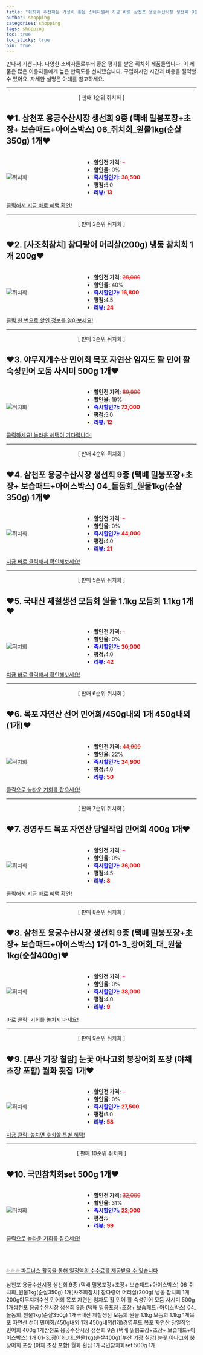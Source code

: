 ```yaml
---
title: "쥐치회 추천하는 가성비 좋은 스테디셀러 지금 바로 삼천포 용궁수산시장 생선회 9종 (택배"
author: shopping
categories: shopping
tags: shopping
toc: true
toc_sticky: true
pin: true
---
```

만나서 기쁩니다. 다양한 소비자들로부터 좋은 평가를 받은 쥐치회 제품들입니다. 이 제품은 많은 이용자들에게 높은 만족도를 선사했습니다. 구입하시면 시간과 비용을 절약할 수 있어요. 자세한 설명은 아래를 참고하세요.

---
<p class="toplist" style="margin: 0 auto; display: block; width: fit-content;">[ 판매 1순위 쥐치회 ]</p>

<h2><strong>❤️1. 삼천포 용궁수산시장 생선회 9종 (택배 밀봉포장+초장+ 보습패드+아이스박스) 06_쥐치회_원물1kg(순살350g) 1개❤️</strong></h2>

<div style="display: flex; align-items: center;">
    <div style="flex: 0.4;">
        <img src="https://thumbnail6.coupangcdn.com/thumbnails/remote/230x230ex/image/vendor_inventory/images/2016/12/12/23/0/071f336a-3ea7-4141-8c50-04f2ef577c44.jpg" alt="쥐치회" style="max-width: 100%;">
    </div>
    <div style="flex: 0.6; margin-left: 10px;">
        <ul>
            <li><strong>할인전 가격:</strong> <del style="color: red;">-</del></li>
            <li><strong>할인율:</strong> 0%</li>
            <li><span style='color:blue'><strong>즉시할인가:</strong></span> <span style='color:red'><strong>38,500</strong></span></li>
            <li><strong>평점:</strong>5.0</li>
            <li><span style='color:blue'><strong>리뷰:</strong></span> <span style='color:red'><strong>13</strong></span></li>
        </ul>
    </div>
</div>
<div class="center">
    <a href="https://selin100587.github.io?lptag=AF9450613&subid=githubio&pageKey=167245318&traceid=V0-153&itemId=478894510&vendorItemId=3074749164" class="myButton">
        클릭해서 지금 바로 혜택 확인!
    </a>
</div>


---
<p class="toplist" style="margin: 0 auto; display: block; width: fit-content;">[ 판매 2순위 쥐치회 ]</p>

<h2><strong>❤️2. [사조회참치] 참다랑어 머리살(200g) 냉동 참치회 1개 200g❤️</strong></h2>

<div style="display: flex; align-items: center;">
    <div style="flex: 0.4;">
        <img src="https://thumbnail7.coupangcdn.com/thumbnails/remote/230x230ex/image/vendor_inventory/10e4/2f0086f6b6c3180c6fe8916f7a5fe321c619092e813529f48ddd44d5ecdb.jpg" alt="쥐치회" style="max-width: 100%;">
    </div>
    <div style="flex: 0.6; margin-left: 10px;">
        <ul>
            <li><strong>할인전 가격:</strong> <del style="color: red;">28,000</del></li>
            <li><strong>할인율:</strong> 40%</li>
            <li><span style='color:blue'><strong>즉시할인가:</strong></span> <span style='color:red'><strong>16,800</strong></span></li>
            <li><strong>평점:</strong>4.5</li>
            <li><span style='color:blue'><strong>리뷰:</strong></span> <span style='color:red'><strong>24</strong></span></li>
        </ul>
    </div>
</div>
<div class="center">
    <a href="https://selin100587.github.io?lptag=AF9450613&subid=githubio&pageKey=6593709178&traceid=V0-153&itemId=14888785661&vendorItemId=82127612872" class="myButton">
        클릭 한 번으로 할인 정보를 알아보세요!
    </a>
</div>


---
<p class="toplist" style="margin: 0 auto; display: block; width: fit-content;">[ 판매 3순위 쥐치회 ]</p>

<h2><strong>❤️3. 야무지개수산 민어회 목포 자연산 임자도 활 민어 활 숙성민어 모둠 사시미 500g 1개❤️</strong></h2>

<div style="display: flex; align-items: center;">
    <div style="flex: 0.4;">
        <img src="https://thumbnail7.coupangcdn.com/thumbnails/remote/230x230ex/image/vendor_inventory/c90f/eb325646dd5e322c5e8c85fedb268966c32fe0b50515d13b86034d3d13c4.png" alt="쥐치회" style="max-width: 100%;">
    </div>
    <div style="flex: 0.6; margin-left: 10px;">
        <ul>
            <li><strong>할인전 가격:</strong> <del style="color: red;">89,900</del></li>
            <li><strong>할인율:</strong> 19%</li>
            <li><span style='color:blue'><strong>즉시할인가:</strong></span> <span style='color:red'><strong>72,000</strong></span></li>
            <li><strong>평점:</strong>5.0</li>
            <li><span style='color:blue'><strong>리뷰:</strong></span> <span style='color:red'><strong>12</strong></span></li>
        </ul>
    </div>
</div>
<div class="center">
    <a href="https://selin100587.github.io?lptag=AF9450613&subid=githubio&pageKey=8185894120&traceid=V0-153&itemId=23410267750&vendorItemId=90437362239" class="myButton">
        클릭하세요! 놀라운 혜택이 기다립니다!
    </a>
</div>


---
<p class="toplist" style="margin: 0 auto; display: block; width: fit-content;">[ 판매 4순위 쥐치회 ]</p>

<h2><strong>❤️4. 삼천포 용궁수산시장 생선회 9종 (택배 밀봉포장+초장+ 보습패드+아이스박스) 04_돌돔회_원물1kg(순살350g) 1개❤️</strong></h2>

<div style="display: flex; align-items: center;">
    <div style="flex: 0.4;">
        <img src="https://thumbnail10.coupangcdn.com/thumbnails/remote/230x230ex/image/vendor_inventory/images/2016/12/12/23/1/48b7a25d-dc50-4cc2-84c5-7fe4ccd19477.jpg" alt="쥐치회" style="max-width: 100%;">
    </div>
    <div style="flex: 0.6; margin-left: 10px;">
        <ul>
            <li><strong>할인전 가격:</strong> <del style="color: red;">-</del></li>
            <li><strong>할인율:</strong> 0%</li>
            <li><span style='color:blue'><strong>즉시할인가:</strong></span> <span style='color:red'><strong>44,000</strong></span></li>
            <li><strong>평점:</strong>4.0</li>
            <li><span style='color:blue'><strong>리뷰:</strong></span> <span style='color:red'><strong>21</strong></span></li>
        </ul>
    </div>
</div>
<div class="center">
    <a href="https://selin100587.github.io?lptag=AF9450613&subid=githubio&pageKey=106687868&traceid=V0-153&itemId=322466173&vendorItemId=3074749166" class="myButton">
        지금 바로 클릭해서 확인해보세요!
    </a>
</div>


---
<p class="toplist" style="margin: 0 auto; display: block; width: fit-content;">[ 판매 5순위 쥐치회 ]</p>

<h2><strong>❤️5. 국내산 제철생선 모듬회 원물 1.1kg 모듬회 1.1kg 1개❤️</strong></h2>

<div style="display: flex; align-items: center;">
    <div style="flex: 0.4;">
        <img src="https://thumbnail6.coupangcdn.com/thumbnails/remote/230x230ex/image/vendor_inventory/d136/99de0fadf8c60164c3069be3c2b3020ed11bffb2fd0121ffa05a52ad7303.jpeg" alt="쥐치회" style="max-width: 100%;">
    </div>
    <div style="flex: 0.6; margin-left: 10px;">
        <ul>
            <li><strong>할인전 가격:</strong> <del style="color: red;">-</del></li>
            <li><strong>할인율:</strong> 0%</li>
            <li><span style='color:blue'><strong>즉시할인가:</strong></span> <span style='color:red'><strong>30,000</strong></span></li>
            <li><strong>평점:</strong>4.0</li>
            <li><span style='color:blue'><strong>리뷰:</strong></span> <span style='color:red'><strong>42</strong></span></li>
        </ul>
    </div>
</div>
<div class="center">
    <a href="https://selin100587.github.io?lptag=AF9450613&subid=githubio&pageKey=7787631831&traceid=V0-153&itemId=21061698922&vendorItemId=88124018456" class="myButton">
        지금 바로 클릭해서 확인해보세요!
    </a>
</div>


---
<p class="toplist" style="margin: 0 auto; display: block; width: fit-content;">[ 판매 6순위 쥐치회 ]</p>

<h2><strong>❤️6. 목포 자연산 선어 민어회/450g내외 1개 450g내외(1개)❤️</strong></h2>

<div style="display: flex; align-items: center;">
    <div style="flex: 0.4;">
        <img src="https://thumbnail9.coupangcdn.com/thumbnails/remote/230x230ex/image/vendor_inventory/f50c/8a7462c759815661245ddd6d8179524fdc20aabe5c66b1b7f62accb2b3b4.jpg" alt="쥐치회" style="max-width: 100%;">
    </div>
    <div style="flex: 0.6; margin-left: 10px;">
        <ul>
            <li><strong>할인전 가격:</strong> <del style="color: red;">44,900</del></li>
            <li><strong>할인율:</strong> 22%</li>
            <li><span style='color:blue'><strong>즉시할인가:</strong></span> <span style='color:red'><strong>34,900</strong></span></li>
            <li><strong>평점:</strong>4.0</li>
            <li><span style='color:blue'><strong>리뷰:</strong></span> <span style='color:red'><strong>50</strong></span></li>
        </ul>
    </div>
</div>
<div class="center">
    <a href="https://selin100587.github.io?lptag=AF9450613&subid=githubio&pageKey=6886184035&traceid=V0-153&itemId=16517314060&vendorItemId=83704516085" class="myButton">
        클릭으로 놀라운 기회를 잡으세요!
    </a>
</div>


---
<p class="toplist" style="margin: 0 auto; display: block; width: fit-content;">[ 판매 7순위 쥐치회 ]</p>

<h2><strong>❤️7. 경영푸드 목포 자연산 당일작업 민어회 400g 1개❤️</strong></h2>

<div style="display: flex; align-items: center;">
    <div style="flex: 0.4;">
        <img src="https://thumbnail6.coupangcdn.com/thumbnails/remote/230x230ex/image/vendor_inventory/1deb/063f5abf79aea5aa8bc16f2a3d63f7cd0384f68b35f97e6d66a3b050c120.png" alt="쥐치회" style="max-width: 100%;">
    </div>
    <div style="flex: 0.6; margin-left: 10px;">
        <ul>
            <li><strong>할인전 가격:</strong> <del style="color: red;">-</del></li>
            <li><strong>할인율:</strong> 0%</li>
            <li><span style='color:blue'><strong>즉시할인가:</strong></span> <span style='color:red'><strong>36,000</strong></span></li>
            <li><strong>평점:</strong>4.5</li>
            <li><span style='color:blue'><strong>리뷰:</strong></span> <span style='color:red'><strong>8</strong></span></li>
        </ul>
    </div>
</div>
<div class="center">
    <a href="https://selin100587.github.io?lptag=AF9450613&subid=githubio&pageKey=7494686401&traceid=V0-153&itemId=23558729749&vendorItemId=86712668723" class="myButton">
        클릭해서 지금 바로 혜택 확인!
    </a>
</div>


---
<p class="toplist" style="margin: 0 auto; display: block; width: fit-content;">[ 판매 8순위 쥐치회 ]</p>

<h2><strong>❤️8. 삼천포 용궁수산시장 생선회 9종 (택배 밀봉포장+초장+ 보습패드+아이스박스) 1개 01-3_광어회_대_원물1kg(순살400g)❤️</strong></h2>

<div style="display: flex; align-items: center;">
    <div style="flex: 0.4;">
        <img src="https://thumbnail6.coupangcdn.com/thumbnails/remote/230x230ex/image/vendor_inventory/images/2016/12/11/12/4/c859e673-5185-4631-89b7-3e864851ce65.jpg" alt="쥐치회" style="max-width: 100%;">
    </div>
    <div style="flex: 0.6; margin-left: 10px;">
        <ul>
            <li><strong>할인전 가격:</strong> <del style="color: red;">-</del></li>
            <li><strong>할인율:</strong> 0%</li>
            <li><span style='color:blue'><strong>즉시할인가:</strong></span> <span style='color:red'><strong>38,000</strong></span></li>
            <li><strong>평점:</strong>4.0</li>
            <li><span style='color:blue'><strong>리뷰:</strong></span> <span style='color:red'><strong>9</strong></span></li>
        </ul>
    </div>
</div>
<div class="center">
    <a href="https://selin100587.github.io?lptag=AF9450613&subid=githubio&pageKey=13189403&traceid=V0-153&itemId=47947884&vendorItemId=3074749153" class="myButton">
        바로 클릭! 기회를 놓치지 마세요!
    </a>
</div>


---
<p class="toplist" style="margin: 0 auto; display: block; width: fit-content;">[ 판매 9순위 쥐치회 ]</p>

<h2><strong>❤️9. [부산 기장 칠암] 눈꽃 아나고회 붕장어회 포장 (야채 초장 포함) 월화 횟집 1개❤️</strong></h2>

<div style="display: flex; align-items: center;">
    <div style="flex: 0.4;">
        <img src="https://thumbnail10.coupangcdn.com/thumbnails/remote/230x230ex/image/vendor_inventory/d5ed/6dd0c58635e2d2069db2a3baf0af9fd7b04dfcea1595b912c45d67bbffee.jpeg" alt="쥐치회" style="max-width: 100%;">
    </div>
    <div style="flex: 0.6; margin-left: 10px;">
        <ul>
            <li><strong>할인전 가격:</strong> <del style="color: red;">-</del></li>
            <li><strong>할인율:</strong> 0%</li>
            <li><span style='color:blue'><strong>즉시할인가:</strong></span> <span style='color:red'><strong>27,500</strong></span></li>
            <li><strong>평점:</strong>5.0</li>
            <li><span style='color:blue'><strong>리뷰:</strong></span> <span style='color:red'><strong>58</strong></span></li>
        </ul>
    </div>
</div>
<div class="center">
    <a href="https://selin100587.github.io?lptag=AF9450613&subid=githubio&pageKey=7684960347&traceid=V0-153&itemId=20535014165&vendorItemId=87256486560" class="myButton">
        지금 클릭! 놓치면 후회할 특별 혜택!
    </a>
</div>


---
<p class="toplist" style="margin: 0 auto; display: block; width: fit-content;">[ 판매 10순위 쥐치회 ]</p>

<h2><strong>❤️10. 국민참치회set 500g 1개❤️</strong></h2>

<div style="display: flex; align-items: center;">
    <div style="flex: 0.4;">
        <img src="https://thumbnail8.coupangcdn.com/thumbnails/remote/230x230ex/image/vendor_inventory/8575/ea6283275c2d7e1cef33cc4a84697f746df042ee3146fb5dae476c7d75b8.jpg" alt="쥐치회" style="max-width: 100%;">
    </div>
    <div style="flex: 0.6; margin-left: 10px;">
        <ul>
            <li><strong>할인전 가격:</strong> <del style="color: red;">32,000</del></li>
            <li><strong>할인율:</strong> 31%</li>
            <li><span style='color:blue'><strong>즉시할인가:</strong></span> <span style='color:red'><strong>22,000</strong></span></li>
            <li><strong>평점:</strong>5</li>
            <li><span style='color:blue'><strong>리뷰:</strong></span> <span style='color:red'><strong>99</strong></span></li>
        </ul>
    </div>
</div>
<div class="center">
    <a href="https://selin100587.github.io?lptag=AF9450613&subid=githubio&pageKey=7757591292&traceid=V0-153&itemId=20912093649&vendorItemId=87979035629" class="myButton">
        클릭으로 놀라운 기회를 잡으세요!
    </a>
</div>

<br><br><br>[💦 💦 💦 파트너스 활동을 통해 일정액의 수수료를 제공받을 수 있습니다](https://link.coupang.com/a/bcpT2c)<br><br>삼천포 용궁수산시장 생선회 9종 (택배 밀봉포장+초장+ 보습패드+아이스박스) 06_쥐치회_원물1kg(순살350g) 1개[사조회참치] 참다랑어 머리살(200g) 냉동 참치회 1개 200g야무지개수산 민어회 목포 자연산 임자도 활 민어 활 숙성민어 모둠 사시미 500g 1개삼천포 용궁수산시장 생선회 9종 (택배 밀봉포장+초장+ 보습패드+아이스박스) 04_돌돔회_원물1kg(순살350g) 1개국내산 제철생선 모듬회 원물 1.1kg 모듬회 1.1kg 1개목포 자연산 선어 민어회/450g내외 1개 450g내외(1개)경영푸드 목포 자연산 당일작업 민어회 400g 1개삼천포 용궁수산시장 생선회 9종 (택배 밀봉포장+초장+ 보습패드+아이스박스) 1개 01-3_광어회_대_원물1kg(순살400g)[부산 기장 칠암] 눈꽃 아나고회 붕장어회 포장 (야채 초장 포함) 월화 횟집 1개국민참치회set 500g 1개